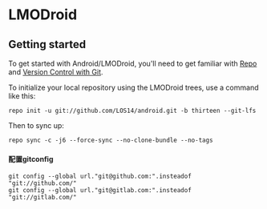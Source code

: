 LMODroid
===========

Getting started
---------------

To get started with Android/LMODroid, you'll need to get
familiar with [Repo](https://source.android.com/source/using-repo.html) and [Version Control with Git](https://source.android.com/source/version-control.html).

To initialize your local repository using the LMODroid trees, use a command like this:
```
repo init -u git://github.com/LOS14/android.git -b thirteen --git-lfs
```
Then to sync up:
```
repo sync -c -j6 --force-sync --no-clone-bundle --no-tags
```
#### 配置gitconfig
```
git config --global url."git@github.com:".insteadof "git://github.com/"
git config --global url."git@gitlab.com:".insteadof "git://gitlab.com/"
```
